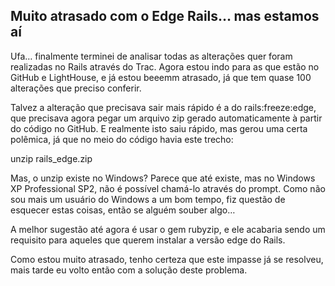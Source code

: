 ## Muito atrasado com o Edge Rails… mas estamos aí

Ufa… finalmente terminei de analisar todas as alterações quer foram realizadas no Rails através do Trac. Agora estou indo para as que estão no GitHub e LightHouse, e já estou beeemm atrasado, já que tem quase 100 alterações que preciso conferir.

Talvez a alteração que precisava sair mais rápido é a do rails:freeze:edge, que precisava agora pegar um arquivo zip gerado automaticamente à partir do código no GitHub. E realmente isto saiu rápido, mas gerou uma certa polêmica, já que no meio do código havia este trecho:

unzip rails\_edge.zip

Mas, o unzip existe no Windows? Parece que até existe, mas no Windows XP Professional SP2, não é possível chamá-lo através do prompt. Como não sou mais um usuário do Windows a um bom tempo, fiz questão de esquecer estas coisas, então se alguém souber algo…

A melhor sugestão até agora é usar o gem rubyzip, e ele acabaria sendo um requisito para aqueles que querem instalar a versão edge do Rails.

Como estou muito atrasado, tenho certeza que este impasse já se resolveu, mais tarde eu volto então com a solução deste problema.

